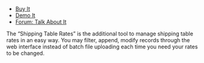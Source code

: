 
 - [Buy It](https://merchantprotocol.com/store/magento-extensions/magento-v1-0/shipping-table-rates.html)
 - [Demo It](http://demo.merchantprotocol.com/M1-shipping-table-rate)
 - [Forum: Talk About It](https://merchantprotocol.com/forums/forum/magento-plugin-forum/shipping-table-rates/)

The “Shipping Table Rates” is the additional tool to manage shipping table rates in an easy way. You may filter, append, modify records through the web interface instead of batch file uploading each time you need your rates to be changed.

